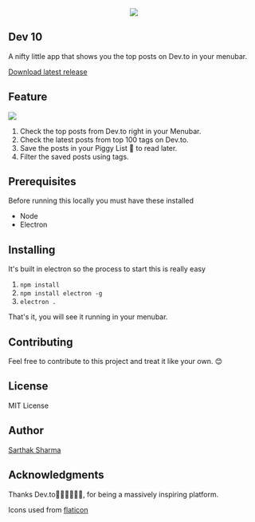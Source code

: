 <div align="center">
  <img src="https://i.imgur.com/UGrxkOc.png">
</div>

## Dev 10

A nifty little app that shows you the top posts on Dev.to in your menubar.

[Download latest release](https://github.com/sarthology/Dev10/releases)

## Feature

![](https://i.imgur.com/KE69o2J.png)


1. Check the top posts from Dev.to right in your Menubar.
2. Check the latest posts from top 100 tags on Dev.to.
3. Save the posts in your Piggy List 🐷 to read later.
4. Filter the saved posts using tags.


## Prerequisites

Before running this locally you must have these installed

+ Node
+ Electron

## Installing

It's built in electron so the process to start this is really easy

1. `npm install`
2. `npm install electron -g`
3. `electron .`

That's it, you will see it running in your menubar.

## Contributing

Feel free to contribute to this project and treat it like your own. 😊 


## License

MIT License

## Author

[Sarthak Sharma](https://twitter.com/sarthology)

## Acknowledgments

Thanks Dev.to👩🏻‍💻👨🏻‍💻, for being a massively inspiring platform.

Icons used from [flaticon](https://flaticon.com)
